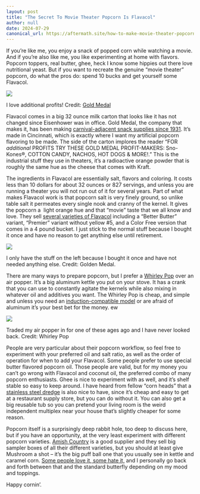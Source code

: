 ```yaml
---
layout: post
title: "The Secret To Movie Theater Popcorn Is Flavacol"
author: null
date: 2024-07-29
canonical_url: https://aftermath.site/how-to-make-movie-theater-popcorn-flavacol-secret-ingredient
---
```


If you’re like me, you enjoy a snack of popped corn while watching a movie. And if you’re also like me, you like experimenting at home with flavors. Popcorn toppers, real butter, ghee, heck I know some hippies out there love nutritional yeast. But if you want to recreate the genuine “movie theater” popcorn, do what the pros do: spend 10 bucks and get yourself some Flavacol. 

![](https://lede-admin.aftermath.site/wp-content/uploads/sites/55/2024/07/flavacol2.jpg?w=710)

I love additional profits! Credit: [Gold Medal](https://shop.gmpopcorn.com/products/original-flavacol-2045)

Flavacol comes in a big 32 ounce milk carton that looks like it has not changed since Eisenhower was in office. Gold Medal, the company that makes it, has been making [carnival-adjacent snack supplies since 1931](https://www.gmpopcorn.com/company/history). It’s made in Cincinnati, which is exactly where I want my artificial popcorn flavoring to be made. The side of the carton implores the reader “FOR _additional_ PROFITS TRY THESE GOLD MEDAL PROFIT-MAKERS: Sno-Kones®, COTTON CANDY, NACHOS, HOT DOGS & MORE!.” This is the industrial stuff they use in theaters, it’s a radioactive orange powder that is roughly the same hue as the cheese that comes with Kraft. 

The ingredients in Flavacol are essentially salt, flavors and coloring. It costs less than 10 dollars for about 32 ounces or 827 servings, and unless you are running a theater you will not run out of it for several years. Part of what makes Flavacol work is that popcorn salt is very finely ground, so unlike table salt it permeates every single nook and cranny of the kernel. It gives the popcorn a  light orange hue and that “movie” taste that we all know and love. They sell [several varieties of Flavacol](https://shop.gmpopcorn.com/collections/popcorn-supplies?_=pf&pf_v_brand=Flavacol) including a “Better Butter” variant, “Premier” variant without yellow #5, and a Color Free version that comes in a 4 pound bucket. I just stick to the normal stuff because I bought it once and have no reason to get anything else until retirement.

![](https://lede-admin.aftermath.site/wp-content/uploads/sites/55/2024/07/flavacol.jpg?w=710)

I only have the stuff on the left because I bought it once and have not needed anything else. Credit: Golden Medal.

There are many ways to prepare popcorn, but I prefer a [Whirley Pop](https://www.whirleypopshop.com/) over an air popper. It’s a big aluminum kettle you put on your stove. It has a crank that you can use to constantly agitate the kernels while also mixing in whatever oil and additives you want. The Whirley Pop is cheap, and simple and unless you need an [induction-compatible model](https://www.whirleypopshop.com/products/whirley-pop-stovetop-popcorn-popper-with-metal-gears-stainless-steel) or are afraid of aluminum it’s your best bet for the money. ew

![](https://lede-admin.aftermath.site/wp-content/uploads/sites/55/2024/07/popper.jpg?w=710)

Traded my air popper in for one of these ages ago and I have never looked back. Credit: Whirley Pop

People are very particular about their popcorn workflow, so feel free to experiment with your preferred oil and salt ratio, as well as the order of operation for when to add your Flavacol. Some people prefer to use special butter flavored popcorn oil. Those people are valid, but for my money you can’t go wrong with Flavacol and coconut oil, the preferred combo of many popcorn enthusiasts. Ghee is nice to experiment with as well, and it’s shelf stable so easy to keep around. I have heard from fellow “corn heads” that a [stainless steel dredge](https://www.popcornsupply.com/stainless-steel-dredge-salt-shaker) is also nice to have, since it’s cheap and easy to get at a restaurant supply store, but you can do without it. You can also get a big reusable tub so you can pretend your living room is the weird independent multiplex near your house that’s slightly cheaper for some reason. 

Popcorn itself is a surprisingly deep rabbit hole, too deep to discuss here, but if you have an opportunity, at the very least experiment with different popcorn varieties. [Amish Country](https://amishcountrypopcorn.com/) is a good supplier and they sell big sampler boxes of all their different varieties, but you should at least give Mushroom a shot – it’s the big puff ball one that you usually see in kettle and caramel corn. [Some people love it, some hate it,](https://www.reddit.com/r/popcorn/comments/thru38/mushroom_or_butterfly_discuss/) and I personally go back and forth between that and the standard butterfly depending on my mood and toppings.

Happy cornin’.